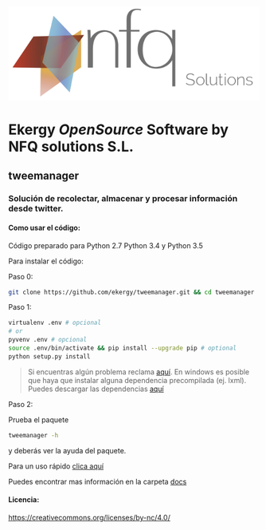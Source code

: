 ![Alt text](/docs/images/nfq_solutions.png?raw=true)
# Ekergy *OpenSource* Software by NFQ solutions S.L.

## tweemanager

### Solución de recolectar, almacenar y procesar información desde twitter.

#### Como usar el código:

Código preparado para Python 2.7 Python 3.4 y Python 3.5

Para instalar el código:

Paso 0:

```bash
git clone https://github.com/ekergy/tweemanager.git && cd tweemanager
```

Paso 1:

```bash
virtualenv .env # opcional
# or
pyvenv .env # opcional
source .env/bin/activate && pip install --upgrade pip # optional
python setup.py install
```

> Si encuentras algún problema reclama [aquí](https://github.com/ekergy/tweemanager/issues).
  En windows es posible que haya que instalar alguna dependencia precompilada (ej. lxml).
  Puedes descargar las dependencias [aquí](http://www.lfd.uci.edu/~gohlke/pythonlibs/#lxml)

Paso 2:

Prueba el paquete
```bash
tweemanager -h
```
y deberás ver la ayuda del paquete.

Para un uso rápido [clica aquí](/docs/UsoRapido.md)

Puedes encontrar mas información en la carpeta [docs](/docs/)

#### Licencia:
https://creativecommons.org/licenses/by-nc/4.0/

